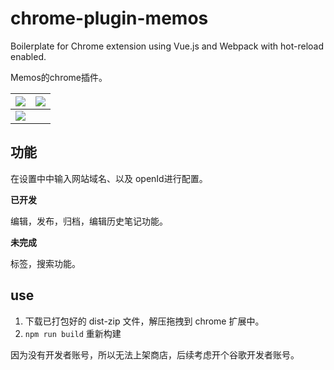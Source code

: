 # chrome-plugin-memos

Boilerplate for Chrome extension using Vue.js and Webpack with hot-reload enabled.

Memos的chrome插件。

|![](https://cdn.staticaly.com/gh/lovezsh/pic-cdn@main/20230415/3a6f074b6636ff8707f4a9d294149e5.6x3izcjwics0.webp)|![](https://cdn.staticaly.com/gh/lovezsh/pic-cdn@main/20230415/54fd40d05feb4ef0f38bba0ee5df28f.5v6pu5m8no40.webp)|
|---|---|
|![](https://cdn.staticaly.com/gh/lovezsh/pic-cdn@main/20230415/e87276d5e179b5bf769a2b29bbefa7f.1dfnku7pz2ps.webp)||

## 功能

在设置中中输入网站域名、以及 openId进行配置。

**已开发**

编辑，发布，归档，编辑历史笔记功能。

**未完成**

标签，搜索功能。

## use

1. 下载已打包好的 dist-zip 文件，解压拖拽到 chrome 扩展中。
2. `npm run build` 重新构建

因为没有开发者账号，所以无法上架商店，后续考虑开个谷歌开发者账号。
